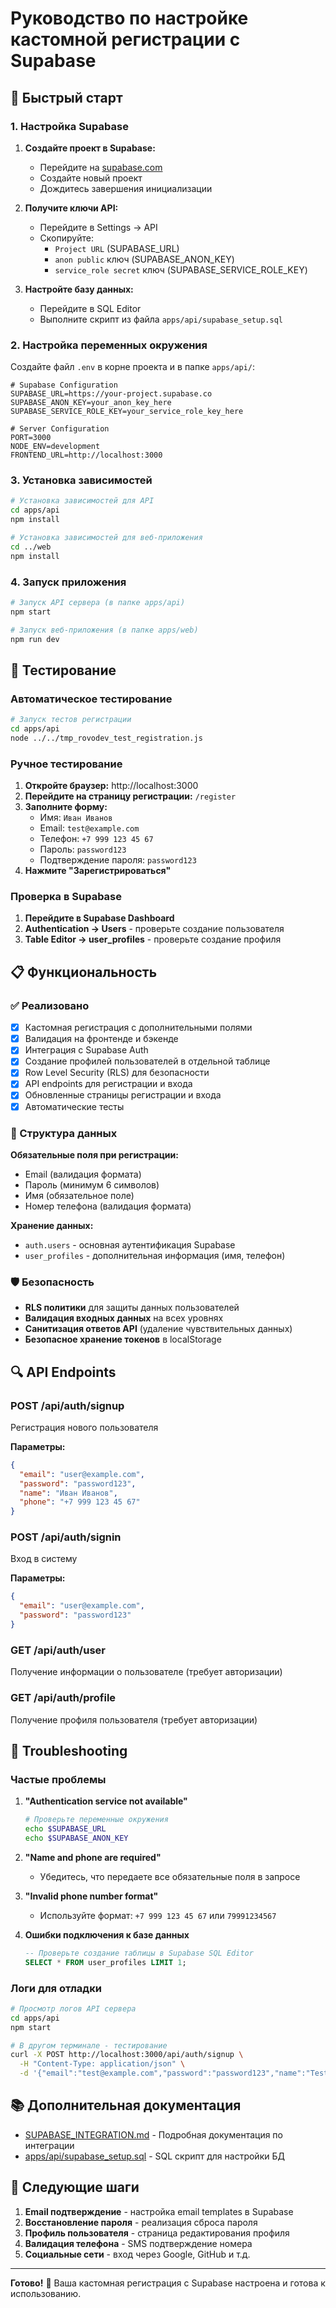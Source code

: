 # Руководство по настройке кастомной регистрации с Supabase

## 🚀 Быстрый старт

### 1. Настройка Supabase

1. **Создайте проект в Supabase:**
   - Перейдите на [supabase.com](https://supabase.com)
   - Создайте новый проект
   - Дождитесь завершения инициализации

2. **Получите ключи API:**
   - Перейдите в Settings → API
   - Скопируйте:
     - `Project URL` (SUPABASE_URL)
     - `anon public` ключ (SUPABASE_ANON_KEY)
     - `service_role secret` ключ (SUPABASE_SERVICE_ROLE_KEY)

3. **Настройте базу данных:**
   - Перейдите в SQL Editor
   - Выполните скрипт из файла `apps/api/supabase_setup.sql`

### 2. Настройка переменных окружения

Создайте файл `.env` в корне проекта и в папке `apps/api/`:

```env
# Supabase Configuration
SUPABASE_URL=https://your-project.supabase.co
SUPABASE_ANON_KEY=your_anon_key_here
SUPABASE_SERVICE_ROLE_KEY=your_service_role_key_here

# Server Configuration
PORT=3000
NODE_ENV=development
FRONTEND_URL=http://localhost:3000
```

### 3. Установка зависимостей

```bash
# Установка зависимостей для API
cd apps/api
npm install

# Установка зависимостей для веб-приложения
cd ../web
npm install
```

### 4. Запуск приложения

```bash
# Запуск API сервера (в папке apps/api)
npm start

# Запуск веб-приложения (в папке apps/web)
npm run dev
```

## 🧪 Тестирование

### Автоматическое тестирование

```bash
# Запуск тестов регистрации
cd apps/api
node ../../tmp_rovodev_test_registration.js
```

### Ручное тестирование

1. **Откройте браузер:** http://localhost:3000
2. **Перейдите на страницу регистрации:** `/register`
3. **Заполните форму:**
   - Имя: `Иван Иванов`
   - Email: `test@example.com`
   - Телефон: `+7 999 123 45 67`
   - Пароль: `password123`
   - Подтверждение пароля: `password123`
4. **Нажмите "Зарегистрироваться"**

### Проверка в Supabase

1. **Перейдите в Supabase Dashboard**
2. **Authentication → Users** - проверьте создание пользователя
3. **Table Editor → user_profiles** - проверьте создание профиля

## 📋 Функциональность

### ✅ Реализовано

- [x] Кастомная регистрация с дополнительными полями
- [x] Валидация на фронтенде и бэкенде
- [x] Интеграция с Supabase Auth
- [x] Создание профилей пользователей в отдельной таблице
- [x] Row Level Security (RLS) для безопасности
- [x] API endpoints для регистрации и входа
- [x] Обновленные страницы регистрации и входа
- [x] Автоматические тесты

### 🔧 Структура данных

**Обязательные поля при регистрации:**
- Email (валидация формата)
- Пароль (минимум 6 символов)
- Имя (обязательное поле)
- Номер телефона (валидация формата)

**Хранение данных:**
- `auth.users` - основная аутентификация Supabase
- `user_profiles` - дополнительная информация (имя, телефон)

### 🛡️ Безопасность

- **RLS политики** для защиты данных пользователей
- **Валидация входных данных** на всех уровнях
- **Санитизация ответов API** (удаление чувствительных данных)
- **Безопасное хранение токенов** в localStorage

## 🔍 API Endpoints

### POST /api/auth/signup
Регистрация нового пользователя

**Параметры:**
```json
{
  "email": "user@example.com",
  "password": "password123",
  "name": "Иван Иванов",
  "phone": "+7 999 123 45 67"
}
```

### POST /api/auth/signin
Вход в систему

**Параметры:**
```json
{
  "email": "user@example.com",
  "password": "password123"
}
```

### GET /api/auth/user
Получение информации о пользователе (требует авторизации)

### GET /api/auth/profile
Получение профиля пользователя (требует авторизации)

## 🐛 Troubleshooting

### Частые проблемы

1. **"Authentication service not available"**
   ```bash
   # Проверьте переменные окружения
   echo $SUPABASE_URL
   echo $SUPABASE_ANON_KEY
   ```

2. **"Name and phone are required"**
   - Убедитесь, что передаете все обязательные поля в запросе

3. **"Invalid phone number format"**
   - Используйте формат: `+7 999 123 45 67` или `79991234567`

4. **Ошибки подключения к базе данных**
   ```sql
   -- Проверьте создание таблицы в Supabase SQL Editor
   SELECT * FROM user_profiles LIMIT 1;
   ```

### Логи для отладки

```bash
# Просмотр логов API сервера
cd apps/api
npm start

# В другом терминале - тестирование
curl -X POST http://localhost:3000/api/auth/signup \
  -H "Content-Type: application/json" \
  -d '{"email":"test@example.com","password":"password123","name":"Test User","phone":"+7 999 123 45 67"}'
```

## 📚 Дополнительная документация

- [SUPABASE_INTEGRATION.md](./SUPABASE_INTEGRATION.md) - Подробная документация по интеграции
- [apps/api/supabase_setup.sql](./apps/api/supabase_setup.sql) - SQL скрипт для настройки БД

## 🎯 Следующие шаги

1. **Email подтверждение** - настройка email templates в Supabase
2. **Восстановление пароля** - реализация сброса пароля
3. **Профиль пользователя** - страница редактирования профиля
4. **Валидация телефона** - SMS подтверждение номера
5. **Социальные сети** - вход через Google, GitHub и т.д.

---

**Готово!** 🎉 Ваша кастомная регистрация с Supabase настроена и готова к использованию.